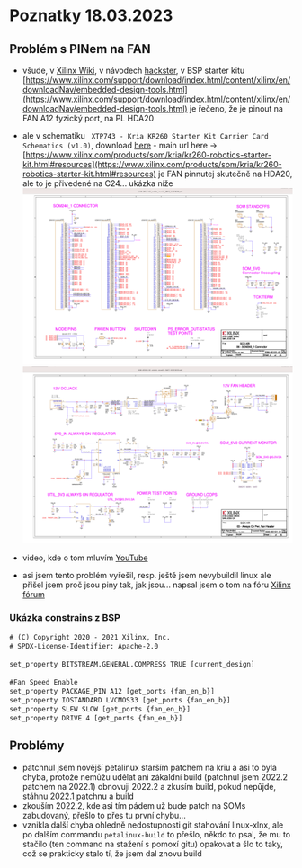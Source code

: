 # Poznatky 18.03.2023

## Problém s PINem na FAN

- všude, v [Xilinx Wiki](https://xilinx-wiki.atlassian.net/wiki/spaces/A/pages/1641152513/Kria+K26+SOM#Fan-Control), v návodech [hackster](https://www.hackster.io/whitney-knitter/add-peripheral-support-to-kria-kr260-vivado-2022-1-project-874960), v BSP starter kitu [https://www.xilinx.com/support/download/index.html/content/xilinx/en/downloadNav/embedded-design-tools.html](https://www.xilinx.com/support/download/index.html/content/xilinx/en/downloadNav/embedded-design-tools.html) je řečeno, že je pinout na FAN A12 fyzický port, na PL HDA20
- ale v schematiku ` XTP743 - Kria KR260 Starter Kit Carrier Card Schematics (v1.0)`, download [here](https://www.xilinx.com/member/forms/download/design-license.html?cid=bad0ada6-9a32-427e-a793-c68fed567427&filename=xtp743-kr260-schematic.zip) - main url here -> [https://www.xilinx.com/products/som/kria/kr260-robotics-starter-kit.html#resources](https://www.xilinx.com/products/som/kria/kr260-robotics-starter-kit.html#resources) je FAN pinnutej skutečně na HDA20, ale to je přivedené na C24... ukázka níže
  ![Schema 1](./images/20230318/20230318_KRIA_FAN_SCHEMA_1.png)
  ![Schema 2](./images/20230318/20230318_KRIA_FAN_SCHEMA_2.png)

- video, kde o tom mluvím [YouTube](https://youtu.be/5SWHivKPtBw)

- asi jsem tento problém vyřešil, resp. ještě jsem nevybuildil linux ale přišel jsem proč jsou piny tak, jak jsou... napsal jsem o tom na fóru [Xilinx fórum](https://support.xilinx.com/s/question/0D54U00006alUwcSAE/kria-som-kr260-starter-kit-schematic-pdf-vs-constrains-xdc-pin-confusion-possible-explanation-on-fan-pinout?language=en_US)

### Ukázka constrains z BSP

```
# (C) Copyright 2020 - 2021 Xilinx, Inc.
# SPDX-License-Identifier: Apache-2.0

set_property BITSTREAM.GENERAL.COMPRESS TRUE [current_design]

#Fan Speed Enable
set_property PACKAGE_PIN A12 [get_ports {fan_en_b}]
set_property IOSTANDARD LVCMOS33 [get_ports {fan_en_b}]
set_property SLEW SLOW [get_ports {fan_en_b}]
set_property DRIVE 4 [get_ports {fan_en_b}]

```

## Problémy

- patchnul jsem novější petalinux starším patchem na kriu a asi to byla chyba, protože nemůžu udělat ani zákaldní build (patchnul jsem 2022.2 patchem na 2022.1) obnovuji 2022.2 a zkusím build, pokud nepůjde, stáhnu 2022.1 patchnu a build
- zkouším 2022.2, kde asi tím pádem už bude patch na SOMs zabudovaný, přešlo to přes tu první chybu...
- vznikla další chyba ohledně nedostupnosti git stahování linux-xlnx, ale po dalším commandu `petalinux-build` to přešlo, někdo to psal, že mu to stačilo (ten command na stažení s pomoxí gitu) opakovat a šlo to taky, což se prakticky stalo tí, že jsem dal znovu build
